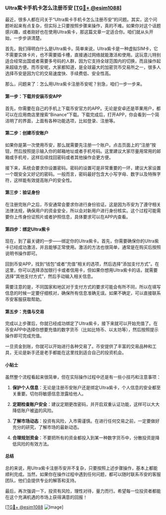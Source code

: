 ### Ultra紫卡手机卡怎么注册币安 [[TG💪+ @esim1088](https://t.me/s/esim1088)]

最近，很多人都在问关于“Ultra紫卡手机卡怎么注册币安”的问题。其实，这个问题听起来有点复杂，但实际上只要按照步骤来操作，真的不难。如果你对这个话题感兴趣，或者刚好也在使用Ultra紫卡，那这篇文章一定适合你。咱们就从头开始，一步步讲清楚。

首先，我们得明白什么是Ultra紫卡。简单来说，Ultra紫卡是一种虚拟SIM卡，它不需要实体卡片，也不需要插卡槽，直接通过网络就能激活和使用。这玩意儿特别适合经常出国或者需要多号码的人群，因为它支持全球范围内的切换，而且操作起来超级方便。而币安呢，大家都知道，是全球最大的加密货币交易所之一，很多人选择币安是因为它的交易速度快、手续费低、安全性高。

那么，问题来了：怎么用Ultra紫卡注册币安呢？别急，咱们一步一步来。

#### 第一步：下载并安装币安APP

首先，你需要在自己的手机上下载币安官方的APP。无论是安卓还是苹果用户，都可以在应用商店里搜索“Binance”下载。下载完成后，打开APP，你会看到一个简洁明了的界面，上面有各种功能选项，比如登录、注册等。

#### 第二步：创建币安账户

如果你是第一次使用币安，那么就需要先注册一个账户。点击页面上的“注册”按钮，然后按照提示输入你的邮箱地址或者手机号码。这里建议大家尽量用常用的邮箱或手机号，这样后续找回密码或者其他操作会更方便。

接下来，系统会要求你设置密码。密码的设置可是非常重要的一环，建议大家设置一个既安全又好记的密码。一般而言，密码最好包含大小写字母、数字以及特殊字符，这样能有效提高账户的安全性。

#### 第三步：验证身份

在注册完账户之后，币安通常会要求你进行身份验证。这是因为币安为了遵守相关法律法规，确保用户的资金安全，所以会对新用户进行身份核实。这个过程可能需要你上传身份证照片或者护照信息，具体要求可以在APP内查看。

#### 第四步：绑定Ultra紫卡

现在，到了最关键的一步——绑定你的Ultra紫卡。首先，你需要确保你的Ultra紫卡已经成功激活，并且能够正常使用。激活的方法也很简单，通常是在购买后按照说明书操作即可。

回到币安APP，找到“钱包”或者“充值”相关的选项，然后选择“添加支付方式”。在这里，你可以选择添加银行卡或者信用卡，但如果你想用Ultra紫卡的话，就需要选择“其他支付方式”，然后手动输入相关信息。

需要注意的是，不同国家和地区对于支付方式的要求可能会有所不同，所以在填写信息的时候一定要仔细核对，确保所有信息准确无误。如果不确定，可以直接联系币安客服获取帮助。

#### 第五步：充值与交易

完成以上步骤后，你就已经成功绑定了Ultra紫卡，接下来就可以开始充值了。在币安APP中选择你想要充值的数字货币（比如比特币、以太坊等），然后按照提示操作即可完成充值。

一旦资金到账，你就可以开始进行各种交易了。币安提供了丰富的交易品种和工具，无论是新手还是老手都能在这里找到适合自己的投资机会。

#### 小贴士

虽然整个流程看起来很简单，但在实际操作过程中还是有一些小技巧和注意事项：

1. **保护个人信息**：无论是注册币安账户还是绑定Ultra紫卡，个人信息的安全都至关重要。切勿将敏感信息泄露给他人。
   
2. **定期检查账户安全**：建议定期更改密码，并开启双重认证功能，这样可以大大降低账户被盗的风险。

3. **了解市场动态**：投资有风险，入市需谨慎。在进行任何交易之前，一定要做好充分的研究，了解市场的最新动态。

4. **合理规划资金**：不要把所有的资金都投入到某一种数字货币中，分散投资是降低风险的有效方法。

#### 总结

总的来说，用Ultra紫卡注册币安并不复杂，只要按照上述步骤操作，基本上都能顺利完成。当然，如果你在操作过程中遇到任何问题，都可以随时联系币安的客服团队，他们会提供专业的解答和支持。

最后，再次强调一下，投资有风险，理性对待，量力而行。希望每一位投资者都能在这个充满机遇的市场上获得满意的回报！

[[TG💪+ @esim1088](https://t.me/s/esim1088) ![Image](https://i.postimg.cc/4NQfJmqS/Snipaste-2025-05-13-00-14-12.png)]